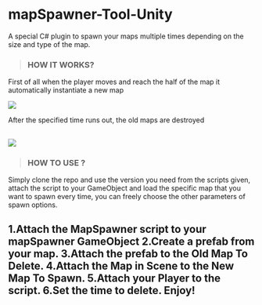 # mapSpawner-Tool-Unity
A special C# plugin to spawn your maps multiple times depending on the size and type of the map.

>### HOW IT WORKS?

First of all when the player moves and reach the half of the map it automatically instantiate a new map

<img src="https://media1.giphy.com/media/i9qFZWGcz4pQWYVxcK/giphy.gif"><img>

After the specified time runs out, the old maps are destroyed

<img src="https://media2.giphy.com/media/i7hPPl0xEW5bTAwPlD/giphy.gif"><img>
---

>### HOW TO USE ?

Simply clone the repo and use the version you need from the scripts given, attach the script to your GameObject and load the specific map that you want to spawn every time, you can freely choose the other parameters of spawn options.

1.Attach the MapSpawner script to your mapSpawner GameObject
2.Create a prefab from your map.
3.Attach the prefab to the Old Map To Delete.
4.Attach the Map in Scene to the New Map To Spawn.
5.Attach your Player to the script.
6.Set the time to delete.
Enjoy!
---

